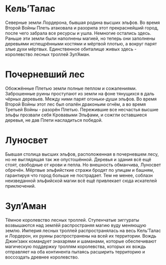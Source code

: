 # Кель’Талас 
Северные земли Лордерона, бывшая родина высших эльфов. Во время Второй Войны Плеть атаковала и разорила этот прекраснейший город, после чего забрала все ресурсы и ушла. Немногие остались здесь.
Раньше эти земли были наполнены магией, но теперь они заполнены деревьями испещрёнными костями и мёртвой плотью, а вокруг парят злые духи мёртвых.
Единственное обиталище живых здесь - королевство лесных троллей Зул’Аман.
# Почерневший лес 
Обожжённые Плетью земли полные пеплом и сожалениями. Заброшенные руины проступают из земли на фоне тянущихся в даль чёрных деревьев. Между ними парят огоньки-души эльфов. Во время Второй Войны этот лес был опалён драконьим огнём, а во время Третьей Войны - разорён Плетью. Пережившие все несчастья высшие эльфы прозвали себя Кровавыми Эльфами, и сожгли оставшиеся деревья, не дав Плети насладиться победой. 
# Луносвет
Бывшая столица высших эльфов, расположенная в почерневшем лесу, но не выглядящая так же опустошённой. Деревья и здания всё ещё стоят, свободные от крови и пепла. Но внешность обманчива, Луносвет обречён. Мёртвые эльфийсткие стражи бродят по улицам и башням, гарантируя что город больше не пострадает. Тем не менее, соблазн неизведанной эльфийской магии всё ещё привлекает сюда искателей приключений. 
# Зул’Аман
Тёмное королевство лесных троллей. Ступенчатые зиггураты возвышаются над землёй распространяя магию вуду меняющую землю. Империя лесных троллей распространялась на весь Кель’Талас и Лордерон, их руины распространены на всей их территории. Вождь Джин’закк командует знахарями и шаманами, которые обеспечивают магическую поддержку троллям королевства, которых их вождь отправляет на оба континента пытаясь расширить территорию и воссоздать древнее королевство.
